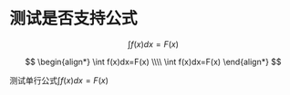 ---
---

# 测试是否支持公式


$$
\int f(x)dx=F(x)
$$

$$
\begin{align*}
\int f(x)dx=F(x)
\\\\
\int f(x)dx=F(x)
\end{align*}
$$


测试单行公式$\int f(x)dx=F(x)$
